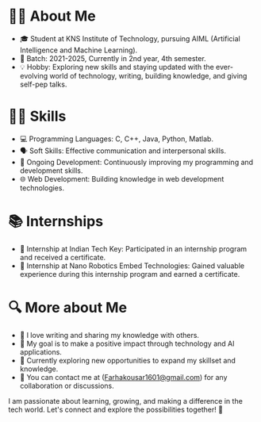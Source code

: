 # 👩‍🎓 About Me

- 🎓 Student at KNS Institute of Technology, pursuing AIML (Artificial Intelligence and Machine Learning).
- 📅 Batch: 2021-2025, Currently in 2nd year, 4th semester.
- 💡 Hobby: Exploring new skills and staying updated with the ever-evolving world of technology, writing, building knowledge, and giving self-pep talks.

# 👩‍💻 Skills

- 💻 Programming Languages: C, C++, Java, Python, Matlab.
- 🗣️ Soft Skills: Effective communication and interpersonal skills.
- 🚀 Ongoing Development: Continuously improving my programming and development skills.
- 🌐 Web Development: Building knowledge in web development technologies.

# 📚 Internships

- 🏢 Internship at Indian Tech Key: Participated in an internship program and received a certificate.
- 🏢 Internship at Nano Robotics Embed Technologies: Gained valuable experience during this internship program and earned a certificate.

# 🔍 More about Me

- 📝 I love writing and sharing my knowledge with others.
- 🎯 My goal is to make a positive impact through technology and AI applications.
- 🌱 Currently exploring new opportunities to expand my skillset and knowledge.
- 📧 You can contact me at
  (Farhakousar1601@gmail.com) for any collaboration or discussions.

I am passionate about learning, growing, and making a difference in the tech world. Let's connect and explore the possibilities together! 🌟
